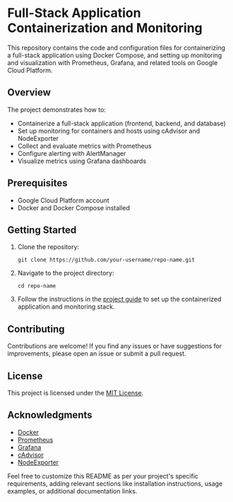 

# Full-Stack Application Containerization and Monitoring

This repository contains the code and configuration files for containerizing a full-stack application using Docker Compose, and setting up monitoring and visualization with Prometheus, Grafana, and related tools on Google Cloud Platform.

## Overview

The project demonstrates how to:

- Containerize a full-stack application (frontend, backend, and database)
- Set up monitoring for containers and hosts using cAdvisor and NodeExporter
- Collect and evaluate metrics with Prometheus
- Configure alerting with AlertManager
- Visualize metrics using Grafana dashboards

## Prerequisites

- Google Cloud Platform account
- Docker and Docker Compose installed

## Getting Started

1. Clone the repository:

   ```
   git clone https://github.com/your-username/repo-name.git
   ```

2. Navigate to the project directory:

   ```
   cd repo-name
   ```

3. Follow the instructions in the [project guide](link-to-guide.md) to set up the containerized application and monitoring stack.

## Contributing

Contributions are welcome! If you find any issues or have suggestions for improvements, please open an issue or submit a pull request.

## License

This project is licensed under the [MIT License](LICENSE).

## Acknowledgments

- [Docker](https://www.docker.com/)
- [Prometheus](https://prometheus.io/)
- [Grafana](https://grafana.com/)
- [cAdvisor](https://github.com/google/cadvisor)
- [NodeExporter](https://github.com/prometheus/node_exporter)

Feel free to customize this README as per your project's specific requirements, adding relevant sections like installation instructions, usage examples, or additional documentation links.

